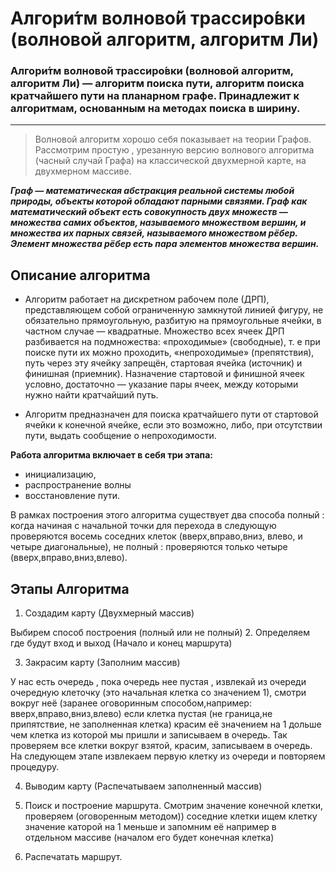 # Алгори́тм волново́й трассиро́вки (волновой алгоритм, алгоритм Ли)

### Алгори́тм волново́й трассиро́вки (волновой алгоритм, алгоритм Ли) — алгоритм поиска пути, алгоритм поиска кратчайшего пути на планарном графе. Принадлежит к алгоритмам, основанным на методах поиска в ширину.
----------------------------------------
>Волновой алгоритм хорошо себя показывает на теории Графов.
>Рассмотрим простую , урезанную версию волнового алгоритма 
>(часный случай Графа) на классической двухмерной карте, на 
>двухмерном массиве.

***Граф — математическая абстракция реальной системы любой природы, объекты которой обладают парными связями. Граф как математический объект есть совокупность двух множеств — множества самих объектов, называемого множеством вершин, и множества их парных связей, называемого множеством рёбер. Элемент множества рёбер есть пара элементов множества вершин.***

## Описание алгоритма

* Алгоритм работает на дискретном рабочем поле (ДРП), представляющем собой ограниченную замкнутой линией фигуру, не обязательно прямоугольную, разбитую на прямоугольные ячейки, в частном случае — квадратные. Множество всех ячеек ДРП разбивается на подмножества: «проходимые» (свободные), т. е при поиске пути их можно проходить, «непроходимые» (препятствия), путь через эту ячейку запрещён, стартовая ячейка (источник) и финишная (приемник). Назначение стартовой и финишной ячеек условно, достаточно — указание пары ячеек, между которыми нужно найти кратчайший путь.

* Алгоритм предназначен для поиска кратчайшего пути от стартовой ячейки к конечной ячейке, если это возможно, либо, при отсутствии пути, выдать сообщение о непроходимости.

**Работа алгоритма включает в себя три этапа:** 
-  инициализацию, 
- распространение волны 
-  восстановление пути.

В рамках построения этого алгоритма существует два способа 
полный : когда начиная с начальной точки для перехода в следующую проверяются восемь 
соседних клеток (вверх,вправо,вниз, влево, и четыре диагональные),
не полный : проверяются только четыре (вверх,вправо,вниз,влево).

## Этапы Алгоритма 

1. Создадим карту (Двухмерный массив)

Выбирем способ построения (полный или не полный)
2. Определяем где будут вход и выход (Начало и конец маршрута)

3. Закрасим карту (Заполним массив)

У нас есть очередь , пока очередь нее пустая , извлекай из очереди очередную клеточку (это начальная клетка со значением 1), смотри вокруг неё (заранее оговоринным способом,например: вверх,вправо,вниз,влево) если клетка пустая (не граница,не припятствие, не заполненная клетка) красим её значением на 1 дольше чем клетка из которой мы пришли и записываем в очередь.
Так проверяем все клетки вокруг взятой, красим, записываем в очередь.
На следующем этапе извлекаем первую клетку из очереди и повторяем процедуру.

4. Выводим карту (Распечатываем заполненный массив)

5. Поиск и построение маршрута.
Смотрим значение конечной клетки, проверяем (оговоренным методом)) соседние клетки
ищем клетку значение каторой на 1 меньше и запомним её например в отдельном массиве (началом его будет конечная клетка) 

6. Распечатать маршрут.